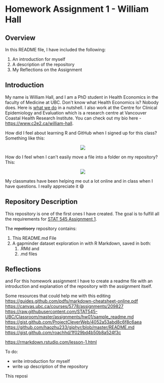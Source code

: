 # Homework Assignment 1 - William Hall

## Overview
In this README file, I have included the following:
1. An introduction for myself
2. A description of the repository
3. My Reflections on the Assignment

## Introduction
My name is William Hall, and I am a PhD student in Health Economics in the faculty of Medicine at UBC. Don't know what Health Economics is? Nobody does. Here is [what we do](https://en.wikipedia.org/wiki/Health_economics) in a nutshell. I also work at the Centre for Clinical Epidemiology and Evaluation which is a research centre at Vancouver Coastal Health Research Institute. You can check out my bio here - https://www.c2e2.ca/william-hall.

How did I feel about learning R and GitHub when I signed up for this class? Something like this:
<p align="center">
  <img src="https://raw.githubusercontent.com/haozhu233/giphyr/master/img/exciting_rDbelKPujYEBq.gif">
</p>

How do I feel when I can't easily move a file into a folder on my repository? This:
<p align="center">
  <img src="https://media2.giphy.com/media/11tTNkNy1SdXGg/200_d.gif">
</p>

My classmates have been helping me out a lot online and in class when I have questions. I really appreciate it :smile:

## Repository Description
This repository is one of the first ones I have created. The goal is to fulfill all the requirements for [STAT 545 Assignment 1](https://github.com/STAT545-UBC/Classroom/blob/master/assignments/hw01/hw01.md).

The ~~repotisory~~ repository contains:
1. This README.md File
2. A gapminder dataset exploration in with R Markdown, saved in both:
      1. .RMd and
      2. .md files

## Reflections



and 
For this homework assignment I have to create a readme file with an introduction and explanation of the repository with the assignment itself.



Some resources that could help me with this editing
https://guides.github.com/pdfs/markdown-cheatsheet-online.pdf
https://canvas.ubc.ca/courses/5778/assignments/209827
https://raw.githubusercontent.com/STAT545-UBC/Classroom/master/assignments/hw01/sample_readme.md
https://gist.github.com/ProjectCleverWeb/4052a53abd8c6f8c6aea
https://github.com/haozhu233/giphyr/blob/master/README.md
https://gist.github.com/roachhd/1f029bd4b50b8a524f3c

https://rmarkdown.rstudio.com/lesson-1.html

To do:
- write introduction for myself
- write up description of the repository

This reposi
